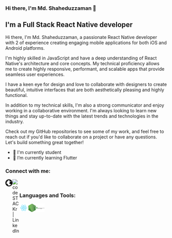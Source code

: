 ### Hi there, I'm Md. Shaheduzzaman 👋

## I'm a Full Stack React Native developer


Hi there, I'm Md. Shaheduzzaman, a passionate React Native developer with 2 of experience creating engaging mobile applications for both iOS and Android platforms.

I'm highly skilled in JavaScript and have a deep understanding of React Native's architecture and core concepts. My technical proficiency allows me to create highly responsive, performant, and scalable apps that provide seamless user experiences.

I have a keen eye for design and love to collaborate with designers to create beautiful, intuitive interfaces that are both aesthetically pleasing and highly functional.

In addition to my technical skills, I'm also a strong communicator and enjoy working in a collaborative environment. I'm always looking to learn new things and stay up-to-date with the latest trends and technologies in the industry.

Check out my GitHub repositories to see some of my work, and feel free to reach out if you'd like to collaborate on a project or have any questions. Let's build something great together!
- 🔭 I'm currently student  
- 👯 I’m currently learning Flutter 


### Connect with me:

<a href="https://sz-portfolio.netlify.app/" ><img align="left" alt="codeSTACKr.com" width="22px" src="https://raw.githubusercontent.com/iconic/open-iconic/master/svg/globe.svg"/> </a>

<a href="https://www.linkedin.com/in/md-shaheduzzaman/" ><img align="left" alt="codeSTACKr | LinkedIn" width="22px" src="https://cdn.jsdelivr.net/npm/simple-icons@v3/icons/linkedin.svg" /></a>

<br />

### Languages and Tools:

<img align="left" alt="React" width="26px" src="https://raw.githubusercontent.com/github/explore/80688e429a7d4ef2fca1e82350fe8e3517d3494d/topics/react/react.png" />

<img align="left" alt="Node.js" width="26px" src="https://raw.githubusercontent.com/github/explore/80688e429a7d4ef2fca1e82350fe8e3517d3494d/topics/nodejs/nodejs.png" />
<img align="left" alt="MongoDB" width="26px" src="https://raw.githubusercontent.com/github/explore/80688e429a7d4ef2fca1e82350fe8e3517d3494d/topics/mongodb/mongodb.png" />

<br />
<br />
